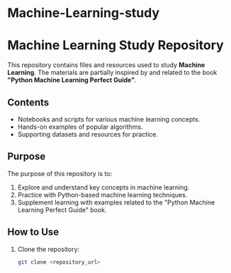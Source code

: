 # Machine-Learning-study

# Machine Learning Study Repository

This repository contains files and resources used to study **Machine Learning**. The materials are partially inspired by and related to the book **"Python Machine Learning Perfect Guide"**.

## Contents

- Notebooks and scripts for various machine learning concepts.
- Hands-on examples of popular algorithms.
- Supporting datasets and resources for practice.

## Purpose

The purpose of this repository is to:
1. Explore and understand key concepts in machine learning.
2. Practice with Python-based machine learning techniques.
3. Supplement learning with examples related to the "Python Machine Learning Perfect Guide" book.

## How to Use

1. Clone the repository:
   ```bash
   git clone <repository_url>
